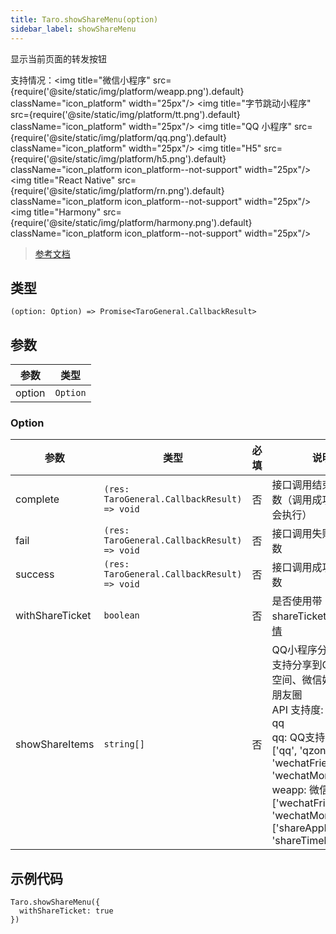 ```yaml
---
title: Taro.showShareMenu(option)
sidebar_label: showShareMenu
---
```


显示当前页面的转发按钮

支持情况：<img title="微信小程序" src={require('@site/static/img/platform/weapp.png').default} className="icon_platform" width="25px"/> <img title="字节跳动小程序" src={require('@site/static/img/platform/tt.png').default} className="icon_platform" width="25px"/> <img title="QQ 小程序" src={require('@site/static/img/platform/qq.png').default} className="icon_platform" width="25px"/> <img title="H5" src={require('@site/static/img/platform/h5.png').default} className="icon_platform icon_platform--not-support" width="25px"/> <img title="React Native" src={require('@site/static/img/platform/rn.png').default} className="icon_platform icon_platform--not-support" width="25px"/> <img title="Harmony" src={require('@site/static/img/platform/harmony.png').default} className="icon_platform icon_platform--not-support" width="25px"/>

> [参考文档](https://developers.weixin.qq.com/miniprogram/dev/api/share/wx.showShareMenu.html)

## 类型

```tsx
(option: Option) => Promise<TaroGeneral.CallbackResult>
```

## 参数

| 参数 | 类型 |
| --- | --- |
| option | `Option` |

### Option

| 参数 | 类型 | 必填 | 说明 |
| --- | --- | :---: | --- |
| complete | `(res: TaroGeneral.CallbackResult) => void` | 否 | 接口调用结束的回调函数（调用成功、失败都会执行） |
| fail | `(res: TaroGeneral.CallbackResult) => void` | 否 | 接口调用失败的回调函数 |
| success | `(res: TaroGeneral.CallbackResult) => void` | 否 | 接口调用成功的回调函数 |
| withShareTicket | `boolean` | 否 | 是否使用带 shareTicket 的转发[详情](https://developers.weixin.qq.com/miniprogram/dev/framework/open-ability/share.html) |
| showShareItems | `string[]` | 否 | QQ小程序分享功能，支持分享到QQ、QQ空间、微信好友、微信朋友圈<br />API 支持度: weapp, qq<br />qq: QQ支持的值： ['qq', 'qzone', 'wechatFriends', 'wechatMoment']<br />weapp: 微信支持：['wechatFriends', 'wechatMoment'] / ['shareAppMessage', 'shareTimeline'] |

## 示例代码

```tsx
Taro.showShareMenu({
  withShareTicket: true
})
```
